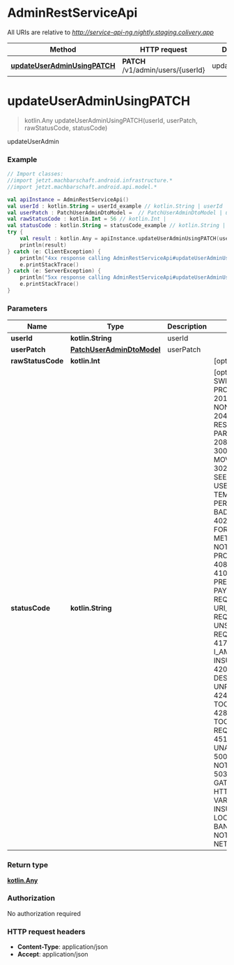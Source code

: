 # AdminRestServiceApi

All URIs are relative to *http://service-api-ng.nightly.staging.colivery.app*

Method | HTTP request | Description
------------- | ------------- | -------------
[**updateUserAdminUsingPATCH**](AdminRestServiceApi.md#updateUserAdminUsingPATCH) | **PATCH** /v1/admin/users/{userId} | updateUserAdmin


<a name="updateUserAdminUsingPATCH"></a>
# **updateUserAdminUsingPATCH**
> kotlin.Any updateUserAdminUsingPATCH(userId, userPatch, rawStatusCode, statusCode)

updateUserAdmin

### Example
```kotlin
// Import classes:
//import jetzt.machbarschaft.android.infrastructure.*
//import jetzt.machbarschaft.android.api.model.*

val apiInstance = AdminRestServiceApi()
val userId : kotlin.String = userId_example // kotlin.String | userId
val userPatch : PatchUserAdminDtoModel =  // PatchUserAdminDtoModel | userPatch
val rawStatusCode : kotlin.Int = 56 // kotlin.Int | 
val statusCode : kotlin.String = statusCode_example // kotlin.String | 
try {
    val result : kotlin.Any = apiInstance.updateUserAdminUsingPATCH(userId, userPatch, rawStatusCode, statusCode)
    println(result)
} catch (e: ClientException) {
    println("4xx response calling AdminRestServiceApi#updateUserAdminUsingPATCH")
    e.printStackTrace()
} catch (e: ServerException) {
    println("5xx response calling AdminRestServiceApi#updateUserAdminUsingPATCH")
    e.printStackTrace()
}
```

### Parameters

Name | Type | Description  | Notes
------------- | ------------- | ------------- | -------------
 **userId** | **kotlin.String**| userId |
 **userPatch** | [**PatchUserAdminDtoModel**](PatchUserAdminDtoModel.md)| userPatch |
 **rawStatusCode** | **kotlin.Int**|  | [optional]
 **statusCode** | **kotlin.String**|  | [optional] [enum: 100 CONTINUE, 101 SWITCHING_PROTOCOLS, 102 PROCESSING, 103 CHECKPOINT, 200 OK, 201 CREATED, 202 ACCEPTED, 203 NON_AUTHORITATIVE_INFORMATION, 204 NO_CONTENT, 205 RESET_CONTENT, 206 PARTIAL_CONTENT, 207 MULTI_STATUS, 208 ALREADY_REPORTED, 226 IM_USED, 300 MULTIPLE_CHOICES, 301 MOVED_PERMANENTLY, 302 FOUND, 302 MOVED_TEMPORARILY, 303 SEE_OTHER, 304 NOT_MODIFIED, 305 USE_PROXY, 307 TEMPORARY_REDIRECT, 308 PERMANENT_REDIRECT, 400 BAD_REQUEST, 401 UNAUTHORIZED, 402 PAYMENT_REQUIRED, 403 FORBIDDEN, 404 NOT_FOUND, 405 METHOD_NOT_ALLOWED, 406 NOT_ACCEPTABLE, 407 PROXY_AUTHENTICATION_REQUIRED, 408 REQUEST_TIMEOUT, 409 CONFLICT, 410 GONE, 411 LENGTH_REQUIRED, 412 PRECONDITION_FAILED, 413 PAYLOAD_TOO_LARGE, 413 REQUEST_ENTITY_TOO_LARGE, 414 URI_TOO_LONG, 414 REQUEST_URI_TOO_LONG, 415 UNSUPPORTED_MEDIA_TYPE, 416 REQUESTED_RANGE_NOT_SATISFIABLE, 417 EXPECTATION_FAILED, 418 I_AM_A_TEAPOT, 419 INSUFFICIENT_SPACE_ON_RESOURCE, 420 METHOD_FAILURE, 421 DESTINATION_LOCKED, 422 UNPROCESSABLE_ENTITY, 423 LOCKED, 424 FAILED_DEPENDENCY, 425 TOO_EARLY, 426 UPGRADE_REQUIRED, 428 PRECONDITION_REQUIRED, 429 TOO_MANY_REQUESTS, 431 REQUEST_HEADER_FIELDS_TOO_LARGE, 451 UNAVAILABLE_FOR_LEGAL_REASONS, 500 INTERNAL_SERVER_ERROR, 501 NOT_IMPLEMENTED, 502 BAD_GATEWAY, 503 SERVICE_UNAVAILABLE, 504 GATEWAY_TIMEOUT, 505 HTTP_VERSION_NOT_SUPPORTED, 506 VARIANT_ALSO_NEGOTIATES, 507 INSUFFICIENT_STORAGE, 508 LOOP_DETECTED, 509 BANDWIDTH_LIMIT_EXCEEDED, 510 NOT_EXTENDED, 511 NETWORK_AUTHENTICATION_REQUIRED]

### Return type

[**kotlin.Any**](kotlin.Any.md)

### Authorization

No authorization required

### HTTP request headers

 - **Content-Type**: application/json
 - **Accept**: application/json


